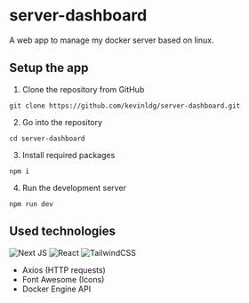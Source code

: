 # server-dashboard

A web app to manage my docker server based on linux.

## Setup the app

1. Clone the repository from GitHub
```
git clone https://github.com/kevinldg/server-dashboard.git
```
2. Go into the repository
```
cd server-dashboard
```
3. Install required packages
```
npm i
```
4. Run the development server
```
npm run dev
```

## Used technologies

![Next JS](https://img.shields.io/badge/Next-black?style=for-the-badge&logo=next.js&logoColor=white)
![React](https://img.shields.io/badge/react-%2320232a.svg?style=for-the-badge&logo=react&logoColor=%2361DAFB)
![TailwindCSS](https://img.shields.io/badge/tailwindcss-%2338B2AC.svg?style=for-the-badge&logo=tailwind-css&logoColor=white)

- Axios (HTTP requests)
- Font Awesome (Icons)
- Docker Engine API
